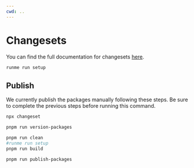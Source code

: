 ```yaml
---
cwd: ..
---
```


# Changesets

You can find the full documentation for changesets [here](https://github.com/changesets/changesets).

```sh
runme run setup
```

## Publish

We currently publish the packages manually following these steps. Be sure to complete the previous steps before running this command.

```sh {"terminalRows":"24"}
npx changeset
```

```sh
pnpm run version-packages
```

```sh {"terminalRows":"24"}
pnpm run clean
#runme run setup
pnpm run build
```

```sh {"terminalRows":"24"}
pnpm run publish-packages
```
